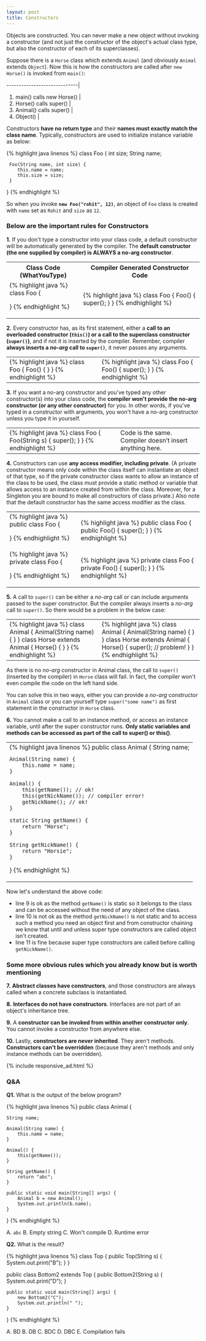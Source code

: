 ```yaml
---
layout: post
title: Constructors
---
```


Objects are constructed. You can never make a new object without invoking a constructor (and not just the
constructor of the object's actual class type, but also the constructor of each of its superclasses).

Suppose there is a `Horse` class which extends `Animal` (and obviously `Animal` extends `Object`). Now this is how the
constructors are called after `new Horse()` is invoked from `main()`:

-----------------------------|
1.  main() calls new Horse() |
2.  Horse() calls super()    |
3.  Animal() calls super()   |
4.  Object()                 |


Constructors __have no return type__ and their __names must exactly match the class name__. Typically, constructors
are used to initialize instance variable as below:

{% highlight java linenos %}
class Foo {
     int size;
     String name;

     Foo(String name, int size) {
        this.name = name;
        this.size = size;
     }
}
{% endhighlight %}

So when you invoke  __`new Foo("rohit", 12)`__, an object of `Foo` class is created with `name` set as `Rohit` and `size`
as `12`.

### Below are the important rules for Constructors

__1.__ If you don't type a constructor into your class code, a default constructor will be automatically generated by
the compiler. The __default constructor (the one supplied by compiler) is ALWAYS a no-arg constructor__.

<table>

<tr>
<th>
Class Code (WhatYouType)
</th>
<th>
Compiler Generated Constructor Code
</th>
</tr>



<tr>
<td>
{% highlight java %}
class Foo {

}
{% endhighlight %}
</td>
<td>
{% highlight java %}
class Foo {
    Foo() {
        super();
    }
}
{% endhighlight %}
</td>
</tr>


</table>

__2.__ Every constructor has, as its first statement, either a __call to an overloaded constructor (`this()`) or a call to the
superclass constructor (`super()`)__, and if not it is inserted by the compiler. Remember, compiler __always inserts a _no-arg_
call to `super()`__, it never passes any arguments.


<table>

<tr>
<td>
{% highlight java %}
class Foo {
    Foo() { }
}
{% endhighlight %}
</td>
<td>
{% highlight java %}
class Foo {
    Foo() {
        super();
    }
}
{% endhighlight %}
</td>
</tr>

</table>


__3.__ If you want a no-arg constructor and you've typed any other constructor(s) into your class code, the __compiler won't
provide the no-arg constructor (or any other constructor)__ for you. In other words, if you've typed in a constructor with
arguments, you won't have a no-arg constructor unless you type it in yourself.


<table>

<tr>
<td>
{% highlight java %}
class Foo {
    Foo(String s) {
        super();
    }
}
{% endhighlight %}
</td>
<td>
Code is the same. Compiler doesn’t insert anything here.
</td>
</tr>

</table>

__4.__ Constructors can use __any access modifier, including private__. (A private constructor means only code within the
class itself can instantiate an object of that type, so if the private constructor class wants to allow an instance of
the class to be used, the class must provide a static method or variable that allows access to an instance created
from within the class. Moreover, for a Singleton you are bound to make all constructors of class private.) Also note that
the default constructor has the same access modifier as the class.

<table>

<tr>
<td>
{% highlight java %}
public class Foo {

}
{% endhighlight %}
</td>
<td>
{% highlight java %}
public class Foo {
    public Foo() {
        super();
    }
}
{% endhighlight %}
</td>
</tr>


<tr>
<td>
{% highlight java %}
private class Foo {

}
{% endhighlight %}
</td>
<td>
{% highlight java %}
private class Foo {
    private Foo() {
        super();
    }
}
{% endhighlight %}
</td>
</tr>

</table>


__5.__ A call to `super()` can be either a _no-arg_ call or can include arguments passed to the super constructor. But
the compiler always inserts a _no-arg_ call to `super()`. So there would be a problem in the below case:

<table>

<tr>
<td>
{% highlight java %}
class Animal {
    Animal(String name) { }
}
class Horse extends Animal {
    Horse() { }
}
{% endhighlight %}
</td>
<td>
{% highlight java %}
class Animal {
    Animal(String name) { }
}
class Horse extends Animal {
    Horse() {
        super(); // problem!
    }
}
{% endhighlight %}
</td>
</tr>

</table>

As there is no _no-arg_ constructor in Animal class, the call to `super()` (inserted by the compiler) in `Horse` class will
fail. In fact, the compiler won't even compile the code on the left hand side.

You can solve this in two ways, either you can provide a _no-arg_ constructor in `Animal` class or you can
yourself type `super("some name")` as first statement in the constructor in `Horse` class.

__6.__ You cannot make a call to an instance method, or access an instance variable, until after the super constructor
runs. __Only static variables and methods can be accessed as part of the call to super() or this()__.

<table>

<tr>
<td>
{% highlight java linenos %}
public class Animal {
    String name;

    Animal(String name) {
        this.name = name;
    }

    Animal() {
        this(getName()); // ok!
        this(getNickName()); // compiler error!
        getNickName(); // ok!
    }

    static String getName() {
        return "Horse";
    }

    String getNickName() {
        return "Horsie";
    }
}
{% endhighlight %}
</td>
</tr>

</table>

Now let's understand the above code:

* line 9 is ok as the method `getName()` is static so it belongs to the class and can be accessed without
the need of any object of the class.
* line 10 is not ok as the method `getNickName()` is not static and to access such a method you need an object first and
from constructor chaining we know that until and unless super type constructors are called object isn't created.
* line 11 is fine because super type constructors are called before calling `getNickName()`.

### Some more obvious rules which you already know but is worth mentioning

__7.__ __Abstract classes have constructors__, and those constructors are always called when a concrete subclass is
instantiated.

__8.__ __Interfaces do not have constructors__. Interfaces are not part of an object's inheritance tree.

__9.__ A __constructor can be invoked from within another constructor only__. You cannot invoke a constructor
from anywhere else.

__10.__ Lastly, __constructors are never inherited__. They aren't methods. __Constructors can't be overridden__ (because
they aren't methods and only instance methods can be overridden).

{% include responsive_ad.html %}

### Q&A

__Q1.__ What is the output of the below program?

{% highlight java linenos %}
public class Animal {

    String name;

    Animal(String name) {
        this.name = name;
    }

    Animal() {
        this(getName());
    }

    String getName() {
        return "abc";
    }

    public static void main(String[] args) {
        Animal b = new Animal();
        System.out.println(b.name);
    }
}
{% endhighlight %}

A. `abc`
B. Empty string
C. Won't compile
D. Runtime error

__Q2.__ What is the result?

{% highlight java linenos %}
class Top {
    public Top(String s) {
        System.out.print("B");
    }
}

public class Bottom2 extends Top {
    public Bottom2(String s) {
        System.out.print("D");
    }

    public static void main(String[] args) {
        new Bottom2("C");
        System.out.println(" ");
    }
}
{% endhighlight %}

A. BD
B. DB
C. BDC
D. DBC
E. Compilation fails